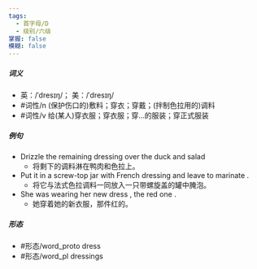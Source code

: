 ```yaml
---
tags:
  - 首字母/D
  - 级别/六级
掌握: false
模糊: false
---
```

##### 词义
- 英：/ˈdresɪŋ/； 美：/ˈdresɪŋ/
- #词性/n  (保护伤口的)敷料；穿衣；穿戴；(拌制色拉用的)调料
- #词性/v  给(某人)穿衣服；穿衣服；穿…的服装；穿正式服装
##### 例句
- Drizzle the remaining dressing over the duck and salad
	- 将剩下的调料淋在鸭肉和色拉上。
- Put it in a screw-top jar with French dressing and leave to marinate .
	- 将它与法式色拉调料一同放入一只带螺旋盖的罐中腌泡。
- She was wearing her new dress , the red one .
	- 她穿着她的新衣服，那件红的。
##### 形态
- #形态/word_proto dress
- #形态/word_pl dressings
